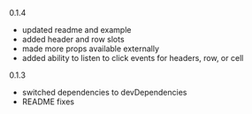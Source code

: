
0.1.4
- updated readme and example
- added header and row slots
- made more props available externally
- added ability to listen to click events for headers, row, or cell

0.1.3
- switched dependencies to devDependencies
- README fixes